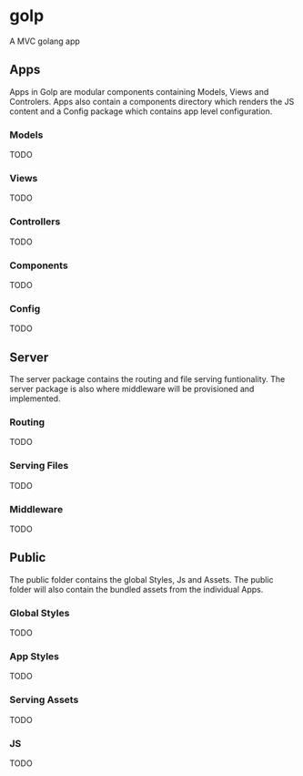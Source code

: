 # golp
A MVC golang app

## Apps

Apps in Golp are modular components containing  Models, Views and Controlers.
Apps also contain a components directory which renders the JS content and a Config package which contains app level configuration.

### Models
 TODO

### Views
 TODO

### Controllers
 TODO

### Components
 TODO

### Config
 TODO

## Server

 The server package contains the routing and file serving funtionality.
 The server package is also where middleware will be provisioned and implemented.

### Routing
 TODO

### Serving Files
 TODO

### Middleware
 TODO


## Public

The public folder contains the global Styles, Js and Assets.
The public folder will also contain the bundled assets from the individual Apps.

### Global Styles
 TODO

### App Styles
 TODO

### Serving Assets
 TODO

### JS
 TODO
